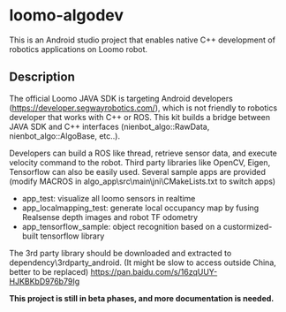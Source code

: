 # loomo-algodev
This is an Android studio project that enables native C++ development of robotics applications on Loomo robot.

## Description
The official Loomo JAVA SDK is targeting Android developers (https://developer.segwayrobotics.com/), which is not friendly to robotics developer that works with C++ or ROS. This kit builds a bridge between JAVA SDK and C++ interfaces (nienbot_algo::RawData, nienbot_algo::AlgoBase, etc..).

Developers can build a ROS like thread, retrieve sensor data, and execute velocity command to the robot. Third party libraries like OpenCV, Eigen, Tensorflow can also be easily used. Several sample apps are provided (modify MACROS in algo_app\src\main\jni\CMakeLists.txt to switch apps)
- app_test: visualize all loomo sensors in realtime
- app_localmapping_test: generate local occupancy map by fusing Realsense depth images and robot TF odometry
- app_tensorflow_sample: object recognition based on a custormized-built tensorflow library

The 3rd party library should be downloaded and extracted to dependency\3rdparty_android\. (It might be slow to access outside China, better to be replaced)
https://pan.baidu.com/s/16zqUUY-HJKBKbD976b79Ig

**This project is still in beta phases, and more documentation is needed.**
